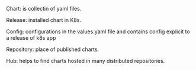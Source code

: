 Chart: is collectin of yaml files. 

Release: installed chart in K8s.

Config: configurations in the values.yaml file and contains config explicit to a release of k8s app

Repository: place of published charts.

Hub: helps to find charts hosted in many distributed repositories.



